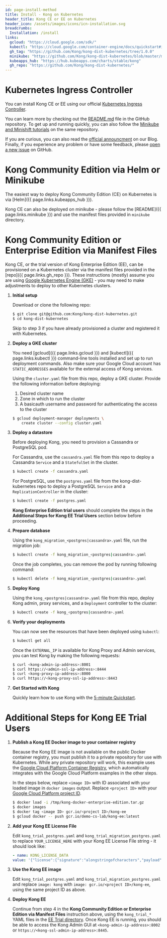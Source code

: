 ```yaml
---
id: page-install-method
title: Install - Kong on Kubernetes
header_title: Kong CE or EE on Kubernetes
header_icon: /assets/images/icons/icn-installation.svg
breadcrumbs:
  Installation: /install
links:
  gcloud: "https://cloud.google.com/sdk/"
  kubectl: "https://cloud.google.com/container-engine/docs/quickstart#install_the_gcloud_command-line_interface"
  gh_tag: "https://github.com/Kong/kong-dist-kubernetes/tree/1.0.0"
  minikube: "https://github.com/Kong/kong-dist-kubernetes/blob/master/minikube/README.md"
  kubeapps_hub: "https://hub.kubeapps.com/charts/stable/kong"
  gh_repo: "https://github.com/Kong/kong-dist-kubernetes/"
---
```


# Kubernetes Ingress Controller

You can install Kong CE or EE using our official <a href="https://github.com/Kong/kubernetes-ingress-controller">Kubernetes Ingress Controller</a>.

You can learn more by checking out the <a href="https://github.com/Kong/kubernetes-ingress-controller/blob/master/README.md">README.md</a> file in the GitHub repository. To get up and running quickly, you can also follow the <a href="https://github.com/Kong/kubernetes-ingress-controller/tree/master/deploy">Minikube and Minishift tutorials</a> on the same repository.

If you are curious, you can also read the <a href="https://konghq.com/blog/kubernetes-ingress-controller-for-kong/">official announcment</a> on our Blog. Finally, if you experience any problem or have some feedback, please <a href="https://github.com/Kong/kubernetes-ingress-controller/issues">open a new issue</a> on GitHub.

# Kong Community Edition via Helm or Minikube

The easiest way to deploy Kong Community Edition (CE) on Kubernetes is via [Helm]({{ page.links.kubeapps_hub }}).

Kong CE can also be deployed on minikube - please follow the [README]({{ page.links.minikube }})
and use the manifest files provided in `minikube` directory.

# Kong Community Edition or Enterprise Edition via Manifest Files

Kong CE, or the trial version of Kong Enterprise Edition (EE), can be provisioned
on a Kubernetes cluster via the manifest files provided
in the [repo]({{ page.links.gh_repo }}). These instructions (mostly) assume you are using
[Google Kubernetes Engine (GKE)](https://cloud.google.com/kubernetes-engine/) -
you may need to make adjustments to deploy to other Kubernetes clusters.

1. **Initial setup**

    Download or clone the following repo:

    ```bash
    $ git clone git@github.com:Kong/kong-dist-kubernetes.git
    $ cd kong-dist-kubernetes
    ```

    Skip to step 3 if you have already provisioned a cluster and registered it
    with Kubernetes.

2.  **Deploy a GKE cluster**

    You need [gcloud]({{ page.links.gcloud }}) and [kubectl]({{ page.links.kubectl }})
    command-line tools installed and set up to run deployment commands. Also
    make sure your Google Cloud account has `STATIC_ADDRESSES` available for
    the external access of Kong services.

    Using the `cluster.yaml` file from this repo, deploy a
    GKE cluster. Provide the following information before deploying:

    1. Desired cluster name
    2. Zone in which to run the cluster
    3. A basicauth username and password for authenticating the access to the
       cluster

    ```bash
    $ gcloud deployment-manager deployments \
        create cluster --config cluster.yaml
    ```

3. **Deploy a datastore**

    Before deploying Kong, you need to provision a Cassandra or PostgreSQL pod.

    For Cassandra, use the `cassandra.yaml` file from this repo to deploy a
    Cassandra `Service` and a `StatefulSet` in the cluster.

    ```bash
    $ kubectl create -f cassandra.yaml
    ```

    For PostgreSQL, use the `postgres.yaml` file from the kong-dist-kubernetes
    repo to deploy a PostgreSQL `Service` and a `ReplicationController` in the
    cluster:

    ```bash
    $ kubectl create -f postgres.yaml
    ```

    **Kong Enterprise Edition trial users** should complete the steps in the
    **Additional Steps for Kong EE Trial Users** section below before proceeding.

4. **Prepare database**

    Using the `kong_migration_<postgres|cassandra>.yaml` file,
    run the migration job:

    ```bash
    $ kubectl create -f kong_migration_<postgres|cassandra>.yaml
    ```
    Once the job completes, you can remove the pod by running following command:

    ```bash
    $ kubectl delete -f kong_migration_<postgres|cassandra>.yaml
    ```

5. **Deploy Kong**

    Using the `kong_<postgres|cassandra>.yaml` file from this
    repo, deploy Kong admin, proxy services, and a `Deployment` controller to
    the cluster:

    ```bash
    $ kubectl create -f kong_<postgres|cassandra>.yaml
    ```

6. **Verify your deployments**

    You can now see the resources that have been deployed using `kubectl`:

    ```bash
    $ kubectl get all
    ```

    Once the `EXTERNAL_IP` is available for Kong Proxy and Admin services, you
    can test Kong by making the following requests:

    ```bash
    $ curl <kong-admin-ip-address>:8001
    $ curl https://<admin-ssl-ip-address>:8444
    $ curl <kong-proxy-ip-address>:8000
    $ curl https://<kong-proxy-ssl-ip-address>:8443
    ```

7. **Get Started with Kong**

    Quickly learn how to use Kong with the
    [5-minute Quickstart](/latest/getting-started/quickstart/).

# Additional Steps for Kong EE Trial Users

1. **Publish a Kong EE Docker image to your container registry**

    Because the Kong EE image is not available on the public Docker container registry,
    you must publish it to a private repository for use with Kubernetes. While any private
    repository will work, this example uses the
    [Google Cloud Platform Container Registry](https://cloud.google.com/container-registry/),
    which automatically integrates with the Google Cloud Platform examples in the other steps.

    In the steps below, replace `<image ID>` with ID associated with your loaded image in `docker images` output.
    Replace `<project ID>` with your [Google Cloud Platform project ID](https://support.google.com/cloud/answer/6158840).

    ```bash
    $ docker load -i /tmp/kong-docker-enterprise-edition.tar.gz
    $ docker images
    $ docker tag <image ID> gcr.io/<project ID>/kong-ee
    $ gcloud docker -- push gcr.io/demo-cs-lab/kong-ee:latest
    ```
2. **Add your Kong EE License File**

    Edit `kong_trial_postgres.yaml` and `kong_trial_migration_postgres.yaml` to replace
    `YOUR_LICENSE_HERE` with your Kong EE License File string - it should look like:

    ```yaml
    - name: KONG_LICENSE_DATA
    value: '{"license":{"signature":"alongstringofcharacters","payload":{"customer":"Test Company","license_creation_date":"2018-03-06","product_subscription":"Kong Only","admin_seats":"5","support_plan":"Premier","license_expiration_date":"2018-06-04","license_key":"anotherstringofcharacters"},"version":1}}'
    ```

3. **Use the Kong EE image**

    Edit `kong_trial_postgres.yaml` and `kong_trial_migration_postgres.yaml` and replace
    `image: kong` with `image: gcr.io/<project ID>/kong-ee`, using the same project ID as above.

4. **Deploy Kong EE**

    Continue from step 4 in the **Kong Community Edition or Enterprise Edition via Manifest Files**
    instruction above, using the `kong_trial_*` YAML files in the
    [EE Trial directory](https://github.com/Kong/kong-dist-kubernetes/tree/master/ee-trial).
    Once Kong EE is running, you should be able to access the Kong Admin GUI
    at `<kong-admin-ip-address>:8002` or `https://<kong-ssl-admin-ip-address>:8445`.
